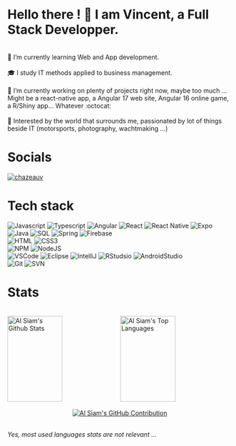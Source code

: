 # Hello there ! 👋 I am Vincent, a Full Stack Developper.
<br/>
🌱 I’m currently learning Web and App development. <br/><br/>
🎓 I study IT methods applied to business management. <br/><br/>
🔭 I’m currently working on plenty of projects right now, maybe too much ... Might be a react-native app, a Angular 17 web site, Angular 16 online game, a R/Shiny app... Whatever :octocat: <br/><br/>
🔎 Interested by the world that surrounds me, passionated by lot of things beside IT (motorsports, photography, wachtmaking ...) 

# Socials

<a href="https://linkedin.com/in/vincent-chazeau" target="_blank">
  <img src="https://img.shields.io/badge/LinkedIn-0077B5?style=for-the-badge&logo=linkedin&logoColor=white" alt="chazeauv"/>
 </a>

# Tech stack

![Javascript](https://img.shields.io/badge/Javascript-F0DB4F?style=for-the-badge&labelColor=black&logo=javascript&logoColor=F0DB4F)
![Typescript](https://img.shields.io/badge/Typescript-007acc?style=for-the-badge&labelColor=black&logo=typescript&logoColor=007acc)
![Angular](https://img.shields.io/badge/Angular-DD0031?style=for-the-badge&logo=angular&logoColor=white)
![React](https://img.shields.io/badge/-React-61DBFB?style=for-the-badge&labelColor=black&logo=react&logoColor=61DBFB)
![React Native](https://img.shields.io/badge/React_Native-20232A?style=for-the-badge&logo=react&logoColor=61DAFB) 
![Expo](https://img.shields.io/badge/expo-1C1E24?style=for-the-badge&logo=expo&logoColor=#D04A37) <br/>
![Java](https://img.shields.io/badge/Java-ED8B00?style=for-the-badge&logo=openjdk&logoColor=white)
![SQL](https://img.shields.io/badge/MySQL-00000F?style=for-the-badge&logo=mysql&logoColor=white)
![Spring](https://img.shields.io/badge/Spring-6DB33F?style=for-the-badge&logo=spring&logoColor=white) 
![Firebase](https://img.shields.io/badge/firebase-ffca28?style=for-the-badge&logo=firebase&logoColor=white) <br/>
![HTML](https://img.shields.io/badge/HTML5-E34F26?style=for-the-badge&logo=html5&logoColor=white)
![CSS3](https://img.shields.io/badge/CSS3-1572B6?style=for-the-badge&logo=css3&logoColor=white) <br/>
![NPM](https://img.shields.io/badge/NPM-%23CB3837.svg?style=for-the-badge&logo=npm&logoColor=white)
![NodeJS](https://camo.githubusercontent.com/87046a37caa74d9da1cfa8c337e9cc12d92c99fd826f623ab33b8df77abc8764/68747470733a2f2f696d672e736869656c64732e696f2f62616467652f2d4e6f64656a732d3343383733413f7374796c653d666f722d7468652d6261646765266c6162656c436f6c6f723d626c61636b266c6f676f3d6e6f64652e6a73266c6f676f436f6c6f723d334338373341)<br/>
![VSCode](https://img.shields.io/badge/Visual_Studio-0078d7?style=for-the-badge&logo=visual%20studio&logoColor=white)
![Eclipse](https://img.shields.io/badge/Eclipse-2C2255?style=for-the-badge&logo=eclipse&logoColor=white)
![IntelliJ](https://img.shields.io/badge/IntelliJ_IDEA-000000.svg?style=for-the-badge&logo=intellij-idea&logoColor=white)
![RStudsio](https://img.shields.io/badge/RStudio-75AADB?style=for-the-badge&logo=RStudio&logoColor=white)
![AndroidStudio](https://img.shields.io/badge/Android_Studio-3DDC84?style=for-the-badge&logo=android-studio&logoColor=white) <br/>
![Git](https://img.shields.io/badge/Git-F05032?style=for-the-badge&logo=git&logoColor=white)
![SVN](https://img.shields.io/badge/Subversion-809CC9?style=for-the-badge&logo=subversion&logoColor=white)

# Stats
<br/>
<a> 
    <a href="https://github.com/chazeauv"><img alt="Al Siam's Github Stats" src="https://denvercoder1-github-readme-stats.vercel.app/api?username=chazeauv&show_icons=true&count_private=true&theme=react&border_color=7F3FBF&bg_color=0D1117&title_color=F85D7F&icon_color=F8D866" height="192px" width="49.5%"/></a>
  <a href="https://github.com/chazeauv"><img alt="Al Siam's Top Languages" src="https://denvercoder1-github-readme-stats.vercel.app/api/top-langs/?username=chazeauv&langs_count=8&layout=compact&theme=react&border_color=7F3FBF&bg_color=0D1117&title_color=F85D7F&icon_color=F8D866" height="192px" width="49.5%"/></a>
  <br/>
</a>

<p align="center">
  <a href="https://github.com/chazeauv">
    <img src="https://github-profile-summary-cards.vercel.app/api/cards/profile-details?username=chazeauv&theme=radical" alt="Al Siam's GitHub Contribution"/>
  </a>
</p>

<br/>
<i>Yes, most used languages stats are not relevant ...</i>
